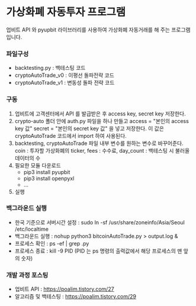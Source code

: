 # 가상화폐 자동투자 프로그램  
업비트 API 와 pyupbit 라이브러리를 사용하여 가상화폐 자동거래를 해 주는 프로그램입니다.  

### 파일구성  
+ backtesting.py : 백테스팅 코드  
+ cryptoAutoTrade_v0 : 이평선 돌파전략 코드  
+ cryptoAutoTrade_v1 : 변동성 돌파 전략 코드  

### 구동
1. 업비트에 고객센터에서 API 를 발급받은 후 access key, secret key 저장한다.
2. crypto-auto 폴더 안에 auth.py 파일을 하나 만들고 access = "본인의 access key 값" secret = "본인의 secret key 값" 을 넣고 저장한다. 이 값은 cryptoAutoTrade 코드에서 import 하여 사용된다.
3. backtesting, cryptoAutoTrade 파일 내부 변수를 원하는 변수로 바꾸어준다. coin : 투자할 가상화폐의 ticker, fees : 수수료, day_count : 백테스팅 시 불러올 데이터의 수
4. 필요한 모듈 다운로드
    + pip3 install pyupbit
    + pip3 install openpyxl
    + ...
5. 실행

### 백그라운드 실행
+ 한국 기준으로 서버시간 설정 : sudo ln -sf /usr/share/zoneinfo/Asia/Seoul /etc/localtime  
+ 백그라운드 실행 : nohup python3 bitcoinAutoTrade.py > output.log &  
+ 프로세스 확인 : ps -ef | grep .py  
+ 프로세스 종료 : kill -9 PID  (PID 는 ps 명령의 출력값에서 해당 프로세스의 맨 앞의 숫자)  

### 개발 과정 포스팅
+ 업비트 API : https://poalim.tistory.com/27  
+ 알고리즘 및 백테스팅 : https://poalim.tistory.com/29
